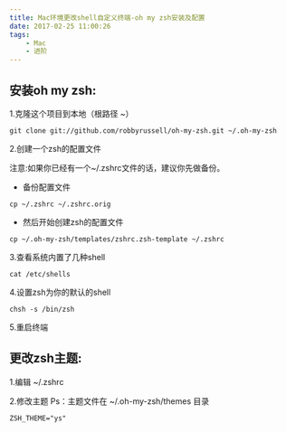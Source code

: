 ```yaml
---
title: Mac环境更改shell自定义终端-oh my zsh安装及配置
date: 2017-02-25 11:00:26
tags: 
    - Mac
    - 进阶
---
```


## 安装oh my zsh:
1.克隆这个项目到本地（根路径 ~）

```
git clone git://github.com/robbyrussell/oh-my-zsh.git ~/.oh-my-zsh
```

2.创建一个zsh的配置文件

注意:如果你已经有一个~/.zshrc文件的话，建议你先做备份。

* 备份配置文件

```
cp ~/.zshrc ~/.zshrc.orig
```

* 然后开始创建zsh的配置文件

```
cp ~/.oh-my-zsh/templates/zshrc.zsh-template ~/.zshrc
```
    
3.查看系统内置了几种shell

```
cat /etc/shells
```

4.设置zsh为你的默认的shell
   
```
chsh -s /bin/zsh
```

5.重启终端

## 更改zsh主题:

1.编辑 ~/.zshrc

2.修改主题
Ps：主题文件在 ~/.oh-my-zsh/themes 目录

```
ZSH_THEME="ys"
```




